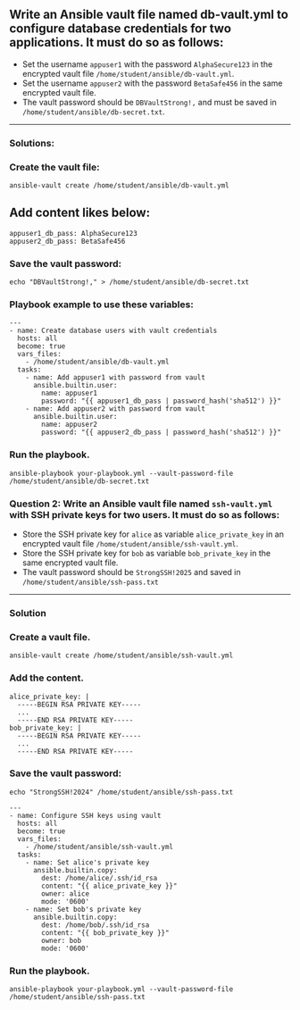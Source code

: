 ## Write an Ansible vault file named db-vault.yml to configure database credentials for two applications. It must do so as follows:
- Set the username `appuser1` with the password `AlphaSecure123` in the encrypted vault file `/home/student/ansible/db-vault.yml`.
- Set the username `appuser2` with the password `BetaSafe456` in the same encrypted vault file.
- The vault password should be `DBVaultStrong!,` and must be saved in `/home/student/ansible/db-secret.txt`.
---

### Solutions:
### Create the vault file:
```
ansible-vault create /home/student/ansible/db-vault.yml
```
## Add content likes below:
```
appuser1_db_pass: AlphaSecure123
appuser2_db_pass: BetaSafe456
```
### Save the vault password:
```
echo "DBVaultStrong!," > /home/student/ansible/db-secret.txt
```

### Playbook example to use these variables:
```
---
- name: Create database users with vault credentials
  hosts: all
  become: true
  vars_files:
    - /home/student/ansible/db-vault.yml
  tasks:
    - name: Add appuser1 with password from vault
      ansible.builtin.user:
        name: appuser1
        password: "{{ appuser1_db_pass | password_hash('sha512') }}"
    - name: Add appuser2 with password from vault
      ansible.builtin.user:
        name: appuser2
        password: "{{ appuser2_db_pass | password_hash('sha512') }}"
```

### Run the playbook.
```
ansible-playbook your-playbook.yml --vault-password-file /home/student/ansible/db-secret.txt
```


### Question 2: Write an Ansible vault file named `ssh-vault.yml` with SSH private keys for two users. It must do so as follows:
- Store the SSH private key for `alice` as variable `alice_private_key` in an encrypted vault file `/home/student/ansible/ssh-vault.yml`.
- Store the SSH private key for `bob` as variable `bob_private_key` in the same encrypted vault file.
- The vault password should be `StrongSSH!2025` and saved in `/home/student/ansible/ssh-pass.txt`
--- 

### Solution

### Create a vault file.
```
ansible-vault create /home/student/ansible/ssh-vault.yml
```
### Add the content.
```
alice_private_key: |
  -----BEGIN RSA PRIVATE KEY-----
  ...
  -----END RSA PRIVATE KEY-----
bob_private_key: |
  -----BEGIN RSA PRIVATE KEY-----
  ...
  -----END RSA PRIVATE KEY-----
```

### Save the vault password:
```
echo "StrongSSH!2024" /home/student/ansible/ssh-pass.txt
```


```
---
- name: Configure SSH keys using vault
  hosts: all
  become: true
  vars_files:
    - /home/student/ansible/ssh-vault.yml
  tasks:
    - name: Set alice's private key
      ansible.builtin.copy:
        dest: /home/alice/.ssh/id_rsa
        content: "{{ alice_private_key }}"
        owner: alice
        mode: '0600'
    - name: Set bob's private key
      ansible.builtin.copy:
        dest: /home/bob/.ssh/id_rsa
        content: "{{ bob_private_key }}"
        owner: bob
        mode: '0600'
```

### Run the playbook.
```
ansible-playbook your-playbook.yml --vault-password-file /home/student/ansible/ssh-pass.txt
```
